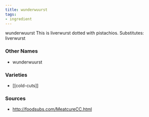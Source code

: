 ```yaml
---
title: wunderwuurst
tags:
- ingredient
---
```

wunderwuurst This is liverwurst dotted with pistachios. Substitutes: liverwurst

### Other Names

* wunderwuurst

### Varieties

* [[cold-cuts]]

### Sources
* http://foodsubs.com/MeatcureCC.html
